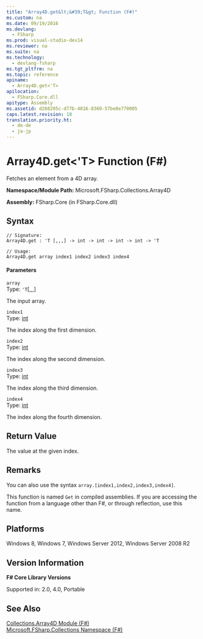 ```yaml
---
title: "Array4D.get&lt;&#39;T&gt; Function (F#)"
ms.custom: na
ms.date: 09/19/2016
ms.devlang: 
  - FSharp
ms.prod: visual-studio-dev14
ms.reviewer: na
ms.suite: na
ms.technology: 
  - devlang-fsharp
ms.tgt_pltfrm: na
ms.topic: reference
apiname: 
  - Array4D.get<'T>
apilocation: 
  - FSharp.Core.dll
apitype: Assembly
ms.assetid: d268205c-d77b-4816-8360-57be8e770005
caps.latest.revision: 18
translation.priority.ht: 
  - de-de
  - ja-jp
---
```

# Array4D.get&lt;&#39;T&gt; Function (F#)
Fetches an element from a 4D array.  
  
 **Namespace/Module Path:** Microsoft.FSharp.Collections.Array4D  
  
 **Assembly:** FSharp.Core (in FSharp.Core.dll)  
  
## Syntax  
  
```  
// Signature:  
Array4D.get : 'T [,,,] -> int -> int -> int -> int -> 'T  
  
// Usage:  
Array4D.get array index1 index2 index3 index4  
```  
  
#### Parameters  
 `array`  
 Type: `'T`[&#91;,,,&#93;](../vs140/Core.--T--Type--F#-1.md)  
  
 The input array.  
  
 `index1`  
 Type: [int](../vs140/Core.int-Type-Abbreviation--F#-.md)  
  
 The index along the first dimension.  
  
 `index2`  
 Type: [int](../vs140/Core.int-Type-Abbreviation--F#-.md)  
  
 The index along the second dimension.  
  
 `index3`  
 Type: [int](../vs140/Core.int-Type-Abbreviation--F#-.md)  
  
 The index along the third dimension.  
  
 `index4`  
 Type: [int](../vs140/Core.int-Type-Abbreviation--F#-.md)  
  
 The index along the fourth dimension.  
  
## Return Value  
 The value at the given index.  
  
## Remarks  
 You can also use the syntax `array.[index1,index2,index3,index4]`.  
  
 This function is named `Get` in compiled assemblies. If you are accessing the function from a language other than F#, or through reflection, use this name.  
  
## Platforms  
 Windows 8, Windows 7, Windows Server 2012, Windows Server 2008 R2  
  
## Version Information  
 **F# Core Library Versions**  
  
 Supported in: 2.0, 4.0, Portable  
  
## See Also  
 [Collections.Array4D Module (F#)](../vs140/Collections.Array4D-Module--F#-.md)   
 [Microsoft.FSharp.Collections Namespace (F#)](../Topic/Microsoft.FSharp.Collections%20Namespace%20\(F%23\).md)